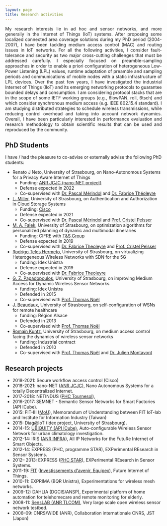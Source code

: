```yaml
---
layout: page
title: Research activities
---
```


<p style="text-align:justify">
My research interests lie in ad hoc and sensor networks, and more generally in the Internet of Things (IoT) systems. After proposing some localized connected area coverage solutions during my PhD period (2004-2007), I have been tackling medium access control (MAC) and routing issues in IoT networks. For all the following activities, I consider fault-tolerance and security as two major cross-cutting challenges that must be addressed carefully. I especially focused on preamble-sampling approaches in order to enable a priori configuration of heterogeneous Low-Power Listening (LPL) values, runtime adaptation of preamble and sampling periods and communications of mobile nodes with a static infrastructure of LPL devices. Over the past few years, I have investigated the industrial Internet of Things (IIoT) and its emerging networking protocols to guarantee bounded delays and consumption. I am considering protocol stacks that are in the scope of some IETF working groups (e.g., 6lowPAN, roll, 6tsch) and which consider synchronous medium access (e.g. IEEE 802.15.4 standard). I am studying distributed strategies to schedule wireless transmissions, while reducing control overhead and taking into account network dynamics. Overall, I have been particularly interested in performance evaluation and research methodology to obtain scientific results that can be used and reproduced by the community.
</p>

## PhD Students
I have / had the pleasure to co-advise or externally advise the following PhD students:
* Renato J Neto, University of Strasbourg, on Nano-Autonomous Systems for a Privacy Aware Internet of Things
    * Funding: [ANR JCJC (nano-NET project)](http://www.agence-nationale-recherche.fr/financer-votre-projet/aapg2018/aapg-2018-resultats/) 
    * Defense expected in 2022
    * Co-supervised with [Dr. Pascal Mérindol](https://clarinet.u-strasbg.fr/~merindol/) and [Dr. Fabrice Théoleyre](https://www.theoleyre.eu/)
* [L. Miller](https://loicmiller.com/), University of Strasbourg, on Authentication and Authorization in Cloud Storage Systems
    * Funding: [Cisco](https://www.cisco.com/) 
    * Defense expected in 2021
    * Co-supervised with [Dr. Pascal Mérindol](https://clarinet.u-strasbg.fr/~merindol/) and [Prof. Cristel Pelsser](https://clarinet.u-strasbg.fr/~pelsser/)
* [M. A. Falek](https://www.researchgate.net/profile/Amine_Falek2), University of Strasbourg, on optimization algorithms for personalized planning of dynamic and multimodal itineraries
    * Funding: CIFRE with [T&S Group](http://technologyandstrategy.group/) 
    * Defense expected in 2019
    * Co-supervised with [Dr. Fabrice Theoleyre](https://www.theoleyre.eu/) and [Prof. Cristel Pelsser](https://clarinet.u-strasbg.fr/~pelsser/)
* [Rodrigo Teles Hermeto](http://www.rodrigoteleshermeto.com/), University of Strasbourg, on virtualizing Heterogeneous Wireless Networks with SDN for the 5G
    * funding: Idex Unistra 
    * Defense expected in 2019
    * Co-supervised with [Dr. Fabrice Theoleyre](https://www.theoleyre.eu/)
* [G. Z. Papadopoulos](http://georgiospapadopoulos.com/), University of Strasbourg, on improving Medium Access for Dynamic Wireless Sensor Networks
    * funding: Idex Unistra
    * Defended in 2015
    * Co-supervised with [Prof. Thomas Noël](https://clarinet.u-strasbg.fr/~noel/)
* [J. Beaudaux](https://www.linkedin.com/in/jbeaudaux/), University of Strasbourg, on self-configuration of WSNs for remote healthcare
    * funding: Région Alsace
    * Defended in 2013
    * Co-supervised with [Prof. Thomas Noël](https://clarinet.u-strasbg.fr/~noel/)
* [Romain Kuntz](https://www.linkedin.com/in/romainkuntz), University of Strasbourg, on medium access control facing the dynamics of wireless sensor networks
    * funding: Industrial contract
    * Defended in 2010
    * Co-supervised with [Prof. Thomas Noël](https://clarinet.u-strasbg.fr/~noel/) and [Dr. Julien Montavont](https://clarinet.u-strasbg.fr/~montavont/)
 
## Research projects
* 2018-2021: Secure workflow access control (Cisco)
* 2018-2021: nano-NET ([ANR JCJC](http://www.agence-nationale-recherche.fr/suivi-bilan/historique-des-appels-a-projets/appel-detail1/appel-a-projets-generique-2018/)), Nano Autonomous Systems for a totally Decentralized Internet.
* 2017-2018: NETINDUS ([PHC Tournesol](https://www.campusfrance.org/fr/tournesol-communaute-francaise)), 
* 2016-2017: SEMNET - Semantic Sensor Networks for Smart Factories (API ICube).
* 2015: FIT-III ([MoU](https://iot.snsi.iii.org.tw/)), Memorandum of Understanding between FIT IoT-lab and Institute for Information Industry (Taiwan)
* 2015: Diag@IoT (Idex project, University of Strasbourg).
* 2014-15: [UBIQUITY (API ICube)](http://icube-reseaux.unistra.fr/en/index.php/Projects/Ubiquity), Auto-configurable Wireless Sensor Network for urban climatology investigation.
* 2012-14: IRIS ([ANR INFRA](http://www.agence-nationale-recherche.fr/programmes-de-recherche/appel-detail/infrastructures-materielles-et-logicielles-pour-la-societe-numerique-infra-2011/)), All IP Networks for the FutuRe Internet of Smart Objects.
* 2012-14: EXPRESS (PHC, programme STAR), EXPerimental REsearch in Sensor Systems.
* 2012– 2013: EXPRESS ([PHC STAR](https://www.campusfrance.org/fr/star)), EXPerimental REsearch in Sensor Systems.
* 2011-19: [FIT](http://fit-equipex.fr/) ([Investissements d'avenir, Equipex](http://www.enseignementsup-recherche.gouv.fr/cid54722/investissements-d-avenir-340-millions-d-euros-pour-les-52-laureats-de-la-premiere-vague-de-l-appel-a-projet-equipements-d-excellence.html)), Future Internet of Things.
* 2010-11: EXPRIMA (BQR Unistra), Experimentations for wireless mesh networks.
* 2009-12: DAHLIA (DGCIS/ANSP), Experimental platform of home automation for telehomecare and remote monitoring for elderly.
* 2008-11: [SensLAB (ANR TLCOM)](http://www.senslab.info/), Very large scale open wireless sensor network testbed.
* 2006–09: CNRS/WIDE (ANR), Collaboration internationale CNRS, JST (Japon)

